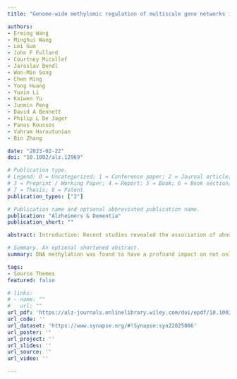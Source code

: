 ```yaml
---
title: "Genome-wide methylomic regulation of multiscale gene networks in Alzheimers disease"

authors:
- Erming Wang
- Minghui Wang
- Lei Guo
- John F Fullard
- Courtney Micallef
- Jaroslav Bendl
- Won-Min Song
- Chen Ming
- Yong Huang
- Yuxin Li
- Kaiwen Yu
- Junmin Peng
- David A Bennett
- Philip L De Jager
- Panos Roussos
- Vahram Haroutunian
- Bin Zhang

date: "2023-02-22"
doi: "10.1002/alz.12969"

# Publication type.
# Legend: 0 = Uncategorized; 1 = Conference paper; 2 = Journal article;
# 3 = Preprint / Working Paper; 4 = Report; 5 = Book; 6 = Book section;
# 7 = Thesis; 8 = Patent
publication_types: ["2"]

# Publication name and optional abbreviated publication name.
publication: "Alzheimers & Dementia"
publication_short: ""

abstract: Introduction: Recent studies revealed the association of abnormal methylomic changes with Alzheimers disease (AD) but there is a lack of systematic study of the impact of methylomic alterations over the molecular networks underlying AD. Methods: We profiled genome-wide methylomic variations in the parahippocampal gyrus from 201 post mortem control, mild cognitive impaired, and AD brains. Results: We identified 270 distinct differentially methylated regions (DMRs) associated with AD. We quantified the impact of these DMRs on each gene and each protein as well as gene and protein co-expression networks. DNA methylation had a profound impact on both AD-associated gene/protein modules and their key regulators. We further integrated the matched multi-omics data to show the impact of DNA methylation on chromatin accessibility, which further modulates gene and protein expression. Discussion: The quantified impact of DNA methylation on gene and protein networks underlying AD identified potential upstream epigenetic regulators of AD.

# Summary. An optional shortened abstract.
summary: DNA methylation was found to have a profound impact on not only the AD-associated gene modules but also key regulators of the gene and protein networks. Key findings were validated in an independent multi-omics cohort in AD. The impact of DNA methylation on chromatin accessibility was also investigated by integrating the matched methylomic, epigenomic, transcriptomic, and proteomic data.

tags:
- Source Themes
featured: false

# links:
# - name: ""
#   url: ""
url_pdf: 'https://alz-journals.onlinelibrary.wiley.com/doi/epdf/10.1002/alz.12969'
url_code: ''
url_dataset: 'https://www.synapse.org/#!Synapse:syn22025006'
url_poster: ''
url_project: ''
url_slides: ''
url_source: ''
url_video: ''

---
```


